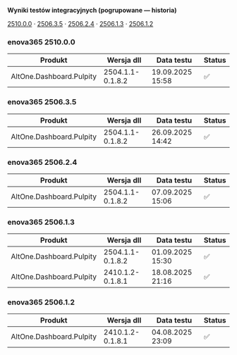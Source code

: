 **Wyniki testów integracyjnych (pogrupowane — historia)**

[2510.0.0](#enova365-251000) · [2506.3.5](#enova365-250635) · [2506.2.4](#enova365-250624) · [2506.1.3](#enova365-250613) · [2506.1.2](#enova365-250612)

### enova365 2510.0.0

| Produkt                  | Wersja dll       | Data testu       | Status |
|--------------------------|------------------|------------------|--------|
| AltOne.Dashboard.Pulpity | 2504.1.1-0.1.8.2 | 19.09.2025 15:58 | ✅      |

### enova365 2506.3.5

| Produkt                  | Wersja dll       | Data testu       | Status |
|--------------------------|------------------|------------------|--------|
| AltOne.Dashboard.Pulpity | 2504.1.1-0.1.8.2 | 26.09.2025 14:42 | ✅      |

### enova365 2506.2.4

| Produkt                  | Wersja dll       | Data testu       | Status |
|--------------------------|------------------|------------------|--------|
| AltOne.Dashboard.Pulpity | 2504.1.1-0.1.8.2 | 07.09.2025 15:06 | ✅      |

### enova365 2506.1.3

| Produkt                  | Wersja dll       | Data testu       | Status |
|--------------------------|------------------|------------------|--------|
| AltOne.Dashboard.Pulpity | 2504.1.1-0.1.8.2 | 01.09.2025 15:30 | ✅      |
| AltOne.Dashboard.Pulpity | 2410.1.2-0.1.8.1 | 18.08.2025 21:16 | ✅      |

### enova365 2506.1.2

| Produkt                  | Wersja dll       | Data testu       | Status |
|--------------------------|------------------|------------------|--------|
| AltOne.Dashboard.Pulpity | 2410.1.2-0.1.8.1 | 04.08.2025 23:09 | ✅      |

